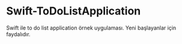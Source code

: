 # Swift-ToDoListApplication
Swift ile to do list application örnek uygulaması. Yeni başlayanlar için faydalıdır.
